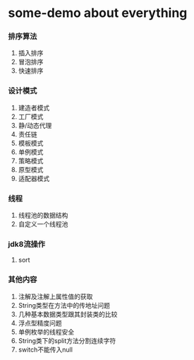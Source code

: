 # some-demo about everything
### 排序算法
1. 插入排序
2. 冒泡排序
3. 快速排序
### 设计模式
1. 建造者模式
2. 工厂模式
3. 静/动态代理
4. 责任链
5. 模板模式
6. 单例模式
7. 策略模式
8. 原型模式
9. 适配器模式
### 线程
1. 线程池的数据结构
2. 自定义一个线程池
### jdk8流操作
1. sort
### 其他内容
1. 注解及注解上属性值的获取
2. String类型在方法中的传地址问题
3. 几种基本数据类型跟其封装类的比较
4. 浮点型精度问题
5. 单例枚举的线程安全
6. String类下的split方法分割连续字符
7. switch不能传入null
